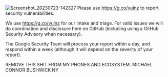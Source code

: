 ![Screenshot_20230723-142327](https://github.com/google/.github/assets/133747349/80caf61a-61d1-487b-ac1d-606e8d429035)
Please use https://g.co/vulnz to report security vulnerabilities.

We use https://g.co/vulnz for our intake and triage. For valid issues we will do coordination and disclosure here on
GitHub (including using a GitHub Security Advisory when necessary).

The Google Security Team will process your report within a day, and respond within a week (although it will depend on the severity of your report).

REMOVE THIS SHIT FROM MY PHONES AND ECOSYSTEM.  MICHAEL CONNOR BUSHWICK NY
